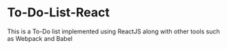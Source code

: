 # To-Do-List-React
This is a To-Do list implemented using ReactJS along with other tools such as Webpack and Babel
